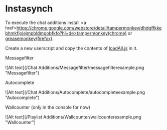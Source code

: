 Instasynch
==========

To execute the chat additions install <a href=https://chrome.google.com/webstore/detail/tampermonkey/dhdgffkkebhmkfjojejmpbldmpobfkfo?hl=de>tampermonkey(chrome)</a> or <a href="https://addons.mozilla.org/de/firefox/addon/greasemonkey/">greasemonkey(firefox)</a>.

Create a new userscript and copy the contents of <a href="https://github.com/Bibbytube/Instasynch/blob/master/Chat%20Additions/loadAll.js">loadAll.js</a> in it.



Messagefilter

![Alt text](/Chat Additions/Messagefilter/messagefilterexample.png "Messagefilter")


Autocomplete

![Alt text](/Chat Additions/Autocomplete/autocompleteexample.png "Autocomplete")


Wallcounter (only in the console for now)

![Alt text](/Playlist Additions/Wallcounter/wallcounterexample.png "Wallcounter")
